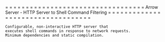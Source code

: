 = = = = = = = = = = = = = = = = = = = = = = = = = = = = = = = = = =
	Arrow Server - HTTP Server to Shell Command Filtering
= = = = = = = = = = = = = = = = = = = = = = = = = = = = = = = = = =

	Configurable, non-interactive HTTP server that
	executes shell commands in response to network requests.
	Minimum dependencies and static compilation.

